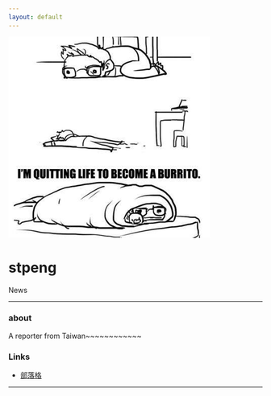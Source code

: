```yaml
---
layout: default
---
```


![burrito](burrito.jpg)

# stpeng

News

- - -

### about

A reporter from Taiwan~~~~~~~~~~~~

### Links

 * [部落格](https://medium.com/@STPeng)

- - -

